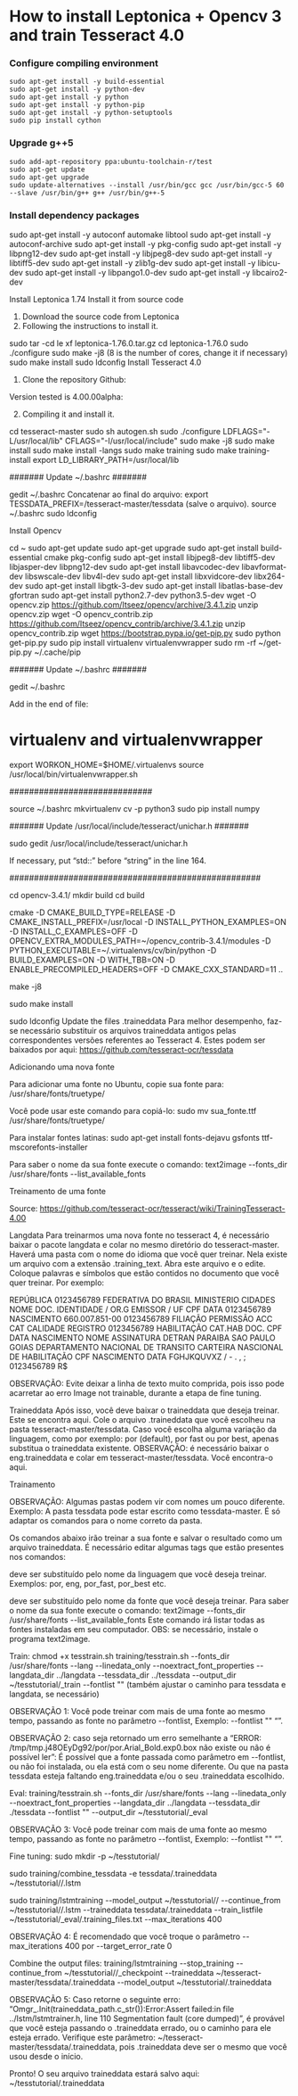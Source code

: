 # How to install Leptonica + Opencv 3 and train Tesseract 4.0

### Configure compiling environment
```
sudo apt-get install -y build-essential
sudo apt-get install -y python-dev
sudo apt-get install -y python
sudo apt-get install -y python-pip
sudo apt-get install -y python-setuptools
sudo pip install cython
```

### Upgrade g++5
```
sudo add-apt-repository ppa:ubuntu-toolchain-r/test
sudo apt-get update
sudo apt-get upgrade
sudo update-alternatives --install /usr/bin/gcc gcc /usr/bin/gcc-5 60 --slave /usr/bin/g++ g++ /usr/bin/g++-5
```

### Install dependency packages
sudo apt-get install -y autoconf automake libtool
sudo apt-get install -y autoconf-archive
sudo apt-get install -y pkg-config
sudo apt-get install -y libpng12-dev
sudo apt-get install -y libjpeg8-dev
sudo apt-get install -y libtiff5-dev
sudo apt-get install -y zlib1g-dev
sudo apt-get install -y libicu-dev
sudo apt-get install -y libpango1.0-dev
sudo apt-get install -y libcairo2-dev

Install Leptonica 1.74
Install it from source code
1. Download the source code from Leptonica
2. Following the instructions to install it.

sudo tar -cd le	xf leptonica-1.76.0.tar.gz
cd leptonica-1.76.0
sudo ./configure
sudo make -j8 (8 is the number of cores, change it if necessary)
sudo make install
sudo ldconfig
Install Tesseract 4.0
1. Clone the repository Github:

Version tested is 4.00.00alpha:


2. Compiling it and install it.

cd tesseract-master
sudo sh autogen.sh
sudo ./configure
LDFLAGS="-L/usr/local/lib" CFLAGS="-I/usr/local/include"
sudo make -j8
sudo make install 
sudo make install -langs
sudo make training
sudo make training-install
export LD_LIBRARY_PATH=/usr/local/lib

####### Update ~/.bashrc #######

gedit ~/.bashrc
Concatenar ao final do arquivo: export TESSDATA_PREFIX=<YOUR PATH>/tesseract-master/tessdata (salve o arquivo).
source ~/.bashrc
sudo ldconfig

Install Opencv

cd ~
sudo apt-get update
sudo apt-get upgrade
sudo apt-get install build-essential cmake pkg-config
sudo apt-get install libjpeg8-dev libtiff5-dev libjasper-dev libpng12-dev
sudo apt-get install libavcodec-dev libavformat-dev libswscale-dev libv4l-dev
sudo apt-get install libxvidcore-dev libx264-dev
sudo apt-get install libgtk-3-dev
sudo apt-get install libatlas-base-dev gfortran
sudo apt-get install python2.7-dev python3.5-dev
wget -O opencv.zip https://github.com/Itseez/opencv/archive/3.4.1.zip 
unzip opencv.zip
wget -O opencv_contrib.zip https://github.com/Itseez/opencv_contrib/archive/3.4.1.zip
unzip opencv_contrib.zip
wget https://bootstrap.pypa.io/get-pip.py
sudo python get-pip.py
sudo pip install virtualenv virtualenvwrapper
sudo rm -rf ~/get-pip.py ~/.cache/pip

####### Update ~/.bashrc #######

gedit ~/.bashrc

Add in the end of file:
# virtualenv and virtualenvwrapper
export WORKON_HOME=$HOME/.virtualenvs
source /usr/local/bin/virtualenvwrapper.sh

#############################

source ~/.bashrc
mkvirtualenv cv -p python3
sudo pip install numpy

####### Update /usr/local/include/tesseract/unichar.h #######

sudo gedit /usr/local/include/tesseract/unichar.h
	
If necessary, put “std::” before “string” in the line 164.

###################################################

cd opencv-3.4.1/
mkdir build
cd build

cmake -D CMAKE_BUILD_TYPE=RELEASE -D CMAKE_INSTALL_PREFIX=/usr/local 	-D INSTALL_PYTHON_EXAMPLES=ON 	-D INSTALL_C_EXAMPLES=OFF 	-D OPENCV_EXTRA_MODULES_PATH=~/opencv_contrib-3.4.1/modules 	-D PYTHON_EXECUTABLE=~/.virtualenvs/cv/bin/python 	-D BUILD_EXAMPLES=ON -D WITH_TBB=ON -D ENABLE_PRECOMPILED_HEADERS=OFF -D CMAKE_CXX_STANDARD=11 ..

make -j8

sudo make install

sudo ldconfig
Update the files .traineddata
Para melhor desempenho, faz-se necessário substituir os arquivos traineddata antigos pelas correspondentes versões referentes ao Tesseract 4.  Estes podem ser baixados por aqui: https://github.com/tesseract-ocr/tessdata

Adicionando uma nova fonte

Para adicionar uma fonte no Ubuntu, copie sua fonte para:
/usr/share/fonts/truetype/

Você pode usar este comando para copiá-lo: 
sudo mv sua_fonte.ttf  /usr/share/fonts/truetype/

Para instalar fontes latinas: 
sudo apt-get install fonts-dejavu gsfonts ttf-mscorefonts-installer

Para saber o nome da sua fonte execute o comando: 
text2image --fonts_dir /usr/share/fonts --list_available_fonts


Treinamento de uma fonte

Source: https://github.com/tesseract-ocr/tesseract/wiki/TrainingTesseract-4.00

Langdata
Para treinarmos uma nova fonte no tesseract 4, é necessário baixar o pacote langdata e colar no mesmo diretório do tesseract-master.
Haverá uma pasta com o nome do idioma que você quer treinar. Nela existe um arquivo com a extensão .training_text. Abra este arquivo e o edite. Coloque palavras e símbolos que estão contidos no documento que você quer treinar. Por exemplo: 

REPÚBLICA 0123456789 FEDERATIVA DO BRASIL MINISTERIO CIDADES 
NOME DOC. IDENTIDADE /
OR.G EMISSOR / UF CPF DATA 0123456789 NASCIMENTO 660.007.851-00 0123456789 FILIAÇÃO
PERMISSÃO ACC CAT CALIDADE REGISTRO 0123456789 HABILITAÇÃO CAT.HAB DOC. CPF DATA
NASCIMENTO NOME ASSINATURA DETRAN PARAIBA SAO PAULO GOIAS DEPARTAMENTO NACIONAL DE TRANSITO CARTEIRA NASCIONAL DE HABILITAÇÃO CPF NASCIMENTO DATA FGHJKQUVXZ / - . , ; 0123456789 R$

OBSERVAÇÃO: Evite deixar a linha de texto muito comprida, pois isso pode acarretar ao erro Image not trainable, durante a etapa de fine tuning.

Traineddata
Após isso, você deve baixar o traineddata que deseja treinar. Este se encontra aqui. Cole o arquivo .traineddata que você escolheu na pasta tesseract-master/tessdata. Caso você escolha alguma variação da linguagem, como por exemplo: por (default), por fast ou por best, apenas substitua o traineddata existente.
OBSERVAÇÃO: é necessário baixar o eng.traineddata e colar em tesseract-master/tessdata. Você encontra-o aqui.

Trainamento

OBSERVAÇÃO: Algumas pastas podem vir com nomes um pouco diferente. Exemplo: A pasta tessdata pode estar escrito como tessdata-master. É só adaptar os comandos para o nome correto da pasta.

Os comandos abaixo irão treinar a sua fonte e salvar o resultado como um arquivo traineddata. É necessário editar algumas tags que estão presentes nos comandos:
	
<lang> deve ser substituído pelo nome da linguagem que você deseja treinar. Exemplos: por, eng, por_fast, por_best etc.

<font> deve ser substituído pelo nome da fonte que você deseja treinar. Para saber o nome da sua fonte execute o comando: text2image --fonts_dir /usr/share/fonts --list_available_fonts
Este comando irá listar todas as fontes instaladas em seu computador.
OBS: se necessário, instale o programa text2image.

Train:
chmod +x tesstrain.sh
training/tesstrain.sh --fonts_dir /usr/share/fonts --lang <lang> --linedata_only   --noextract_font_properties --langdata_dir ../langdata   --tessdata_dir ../tessdata --output_dir ~/tesstutorial/<lang>_train --fontlist "<font>" 
(também ajustar o caminho para tessdata e langdata, se necessário)

OBSERVAÇÃO 1: Você pode treinar com mais de uma fonte ao mesmo tempo, passando as fonte no parâmetro --fontlist, Exemplo: --fontlist "<font>" “<font>”.

OBSERVAÇÃO 2: caso seja retornado um erro semelhante a “ERROR: /tmp/tmp.j48OEyDg92/por/por.Arial_Bold.exp0.box não existe ou não é possível ler”: 
É possível que a fonte passada como parâmetro em --fontlist, ou não foi instalada, ou ela está com o seu nome diferente. 
Ou que na pasta tessdata esteja faltando eng.traineddata e/ou o seu .traineddata escolhido.

Eval:
training/tesstrain.sh --fonts_dir /usr/share/fonts --lang <lang> --linedata_only   --noextract_font_properties --langdata_dir ../langdata   --tessdata_dir ./tessdata   --fontlist "<font>" --output_dir ~/tesstutorial/<lang>_eval

OBSERVAÇÃO 3: Você pode treinar com mais de uma fonte ao mesmo tempo, passando as fonte no parâmetro --fontlist, Exemplo: --fontlist "<font>" “<font>”.

Fine tuning:
sudo mkdir -p ~/tesstutorial/<font>

sudo training/combine_tessdata -e tessdata/<lang>.traineddata   ~/tesstutorial/<font>/<lang>.lstm

sudo training/lstmtraining --model_output ~/tesstutorial/<font>/<font>   --continue_from ~/tesstutorial/<font>/<lang>.lstm   --traineddata tessdata/<lang>.traineddata   --train_listfile ~/tesstutorial/<lang>_eval/<lang>.training_files.txt   --max_iterations 400

OBSERVAÇÃO 4: É recomendado que você troque o parâmetro --max_iterations 400 por --target_error_rate 0

Combine the output files:
training/lstmtraining --stop_training --continue_from ~/tesstutorial/<font>/<font>_checkpoint --traineddata ~/tesseract-master/tessdata/<lang>.traineddata --model_output ~/tesstutorial/<lang>.traineddata

OBSERVAÇÃO 5: Caso retorne o seguinte erro: “Omgr_.Init(traineddata_path.c_str()):Error:Assert failed:in file ../lstm/lstmtrainer.h, line 110 Segmentation fault (core dumped)”, é provável que você esteja passando o .traineddata errado, ou o caminho para ele esteja errado. Verifique este parâmetro: ~/tesseract-master/tessdata/<lang>.traineddata, pois <lang>.traineddata deve ser o mesmo que você usou desde o início.

Pronto! O seu arquivo traineddata estará salvo aqui: ~/tesstutorial/<lang>.traineddata
